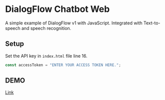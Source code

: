 # DialogFlow Chatbot Web 
A simple example of DialogFlow v1 with JavaScript. Integrated with Text-to-speech and speech recognition.

## Setup
Set the API key in `index.html` file line 16.
```javascript
const accessToken = "ENTER YOUR ACCESS TOKEN HERE.";
```

## DEMO
[Link](https://abhishekjain12.github.io/DialogFlow-Chatbot-web-SDK/)
